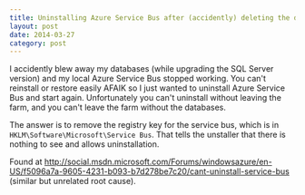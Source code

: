 ```yaml
---
title: Uninstalling Azure Service Bus after (accidently) deleting the databases
layout: post
date: 2014-03-27
category: post
---
```


I accidently blew away my databases (while upgrading the SQL Server version) and my local Azure Service Bus stopped working. You can't reinstall or restore easily AFAIK so I just wanted to uninstall Azure Service Bus and start again. Unfortunately you can't uninstall without leaving the farm, and you can't leave the farm without the databases.

The answer is to remove the registry key for the service bus, which is in `HKLM\Software\Microsoft\Service Bus`. That tells the unstaller that there is nothing to see and allows uninstallation.

Found at <http://social.msdn.microsoft.com/Forums/windowsazure/en-US/f5096a7a-9605-4231-b093-b7d278be7c20/cant-uninstall-service-bus> (similar but unrelated root cause).

